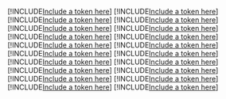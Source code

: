 [!INCLUDE[Include a token here](refs1529049969304/r1.md)]
[!INCLUDE[Include a token here](refs1529049969304/r2.md)]
[!INCLUDE[Include a token here](refs1529049969304/r3.md)]
[!INCLUDE[Include a token here](refs1529049969304/r4.md)]
[!INCLUDE[Include a token here](refs1529049969304/r5.md)]
[!INCLUDE[Include a token here](refs1529049969304/r6.md)]
[!INCLUDE[Include a token here](refs1529049969304/r7.md)]
[!INCLUDE[Include a token here](refs1529049969304/r8.md)]
[!INCLUDE[Include a token here](refs1529049969304/r9.md)]
[!INCLUDE[Include a token here](refs1529049969304/r10.md)]
[!INCLUDE[Include a token here](refs1529049969304/r11.md)]
[!INCLUDE[Include a token here](refs1529049969304/r12.md)]
[!INCLUDE[Include a token here](refs1529049969304/r13.md)]
[!INCLUDE[Include a token here](refs1529049969304/r14.md)]
[!INCLUDE[Include a token here](refs1529049969304/r15.md)]
[!INCLUDE[Include a token here](refs1529049969304/r16.md)]
[!INCLUDE[Include a token here](refs1529049969304/r17.md)]
[!INCLUDE[Include a token here](refs1529049969304/r18.md)]
[!INCLUDE[Include a token here](refs1529049969304/r19.md)]
[!INCLUDE[Include a token here](refs1529049969304/r20.md)]